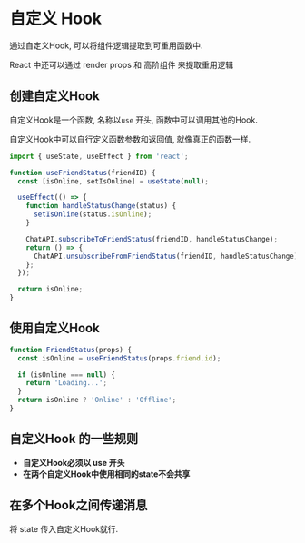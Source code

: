 # 自定义 Hook

通过自定义Hook, 可以将组件逻辑提取到可重用函数中.

React 中还可以通过 render props 和 高阶组件 来提取重用逻辑


## 创建自定义Hook

自定义Hook是一个函数, 名称以`use` 开头, 函数中可以调用其他的Hook. 

自定义Hook中可以自行定义函数参数和返回值, 就像真正的函数一样.

```js
import { useState, useEffect } from 'react';

function useFriendStatus(friendID) {
  const [isOnline, setIsOnline] = useState(null);

  useEffect(() => {
    function handleStatusChange(status) {
      setIsOnline(status.isOnline);
    }

    ChatAPI.subscribeToFriendStatus(friendID, handleStatusChange);
    return () => {
      ChatAPI.unsubscribeFromFriendStatus(friendID, handleStatusChange);
    };
  });

  return isOnline;
}
```

## 使用自定义Hook

```js
function FriendStatus(props) {
  const isOnline = useFriendStatus(props.friend.id);

  if (isOnline === null) {
    return 'Loading...';
  }
  return isOnline ? 'Online' : 'Offline';
}
```

## 自定义Hook 的一些规则

+ **自定义Hook必须以 use 开头**
+ **在两个自定义Hook中使用相同的state不会共享**


## 在多个Hook之间传递消息

将 state 传入自定义Hook就行.